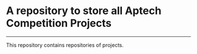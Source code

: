 # A repository to store all Aptech Competition Projects

---

This repository contains repositories of projects.
